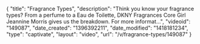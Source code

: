 {
    "title": "Fragrance Types",
    "description": "Think you know your fragrance types? From a perfume to a Eau de Toilette, DKNY Fragrances Core Girl Jeannine Morris gives us the breakdown. For more informat...",
    "videoid": "149087",
    "date_created": "1396392211",
    "date_modified": "1418181234",
    "type": "captivate",
    "layout": "video",
    "url": "\/v\/fragrance-types\/149087"
}